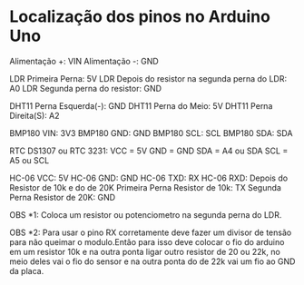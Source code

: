 # Localização dos pinos no Arduino Uno
 
  Alimentação +: VIN
  Alimentação -: GND

  LDR Primeira Perna: 5V
  LDR Depois do resistor na segunda perna do LDR: A0
  LDR Segunda perna do resistor: GND
  
  DHT11 Perna Esquerda(-): GND
  DHT11 Perna do Meio: 5V
  DHT11 Perna Direita(S): A2

  BMP180 VIN: 3V3
  BMP180 GND: GND
  BMP180 SCL: SCL
  BMP180 SDA: SDA

  RTC DS1307 ou RTC 3231:
  VCC = 5V
  GND = GND
  SDA = A4 ou SDA
  SCL = A5 ou SCL

  HC-06 VCC: 5V
  HC-06 GND: GND
  HC-06 TXD: RX
  HC-06 RXD: Depois do Resistor de 10k e do de 20K
  Primeira Perna Resistor de 10k: TX
  Segunda Perna Resistor de 20K: GND

  OBS *1: Coloca um resistor ou potenciometro na segunda perna do LDR.

  OBS *2: Para usar o pino RX corretamente deve fazer um divisor de tensão para não queimar o modulo.Então para isso deve colocar o fio do arduino em um resistor 10k e na outra ponta ligar outro resistor de 20 ou 22k, no meio deles vai o fio do sensor e na outra ponta do de 22k vai um fio ao GND da placa.